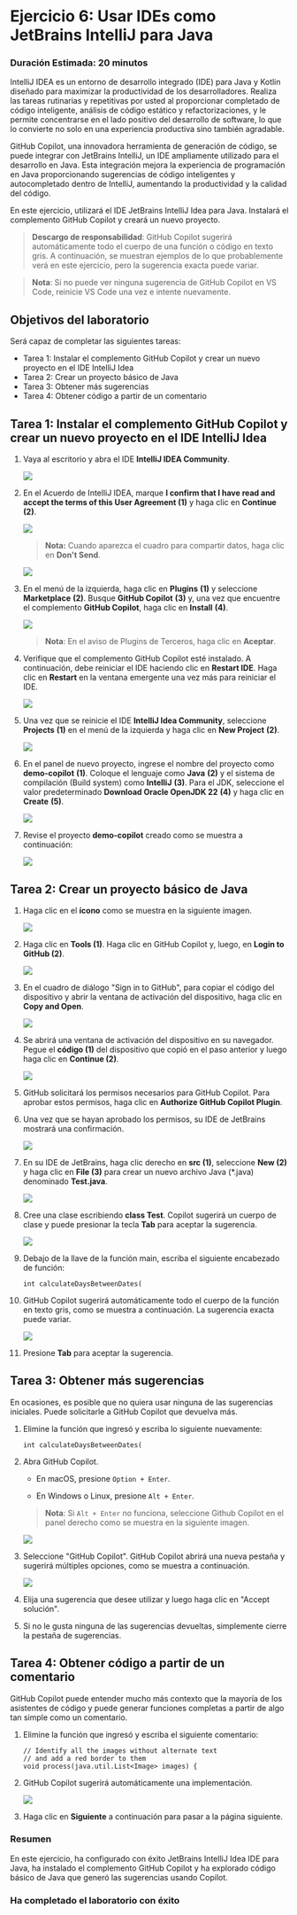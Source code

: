# Ejercicio 6: Usar IDEs como JetBrains IntelliJ para Java

### Duración Estimada: 20 minutos

IntelliJ IDEA es un entorno de desarrollo integrado (IDE) para Java y Kotlin diseñado para maximizar la productividad de los desarrolladores. Realiza las tareas rutinarias y repetitivas por usted al proporcionar completado de código inteligente, análisis de código estático y refactorizaciones, y le permite concentrarse en el lado positivo del desarrollo de software, lo que lo convierte no solo en una experiencia productiva sino también agradable.

GitHub Copilot, una innovadora herramienta de generación de código, se puede integrar con JetBrains IntelliJ, un IDE ampliamente utilizado para el desarrollo en Java. Esta integración mejora la experiencia de programación en Java proporcionando sugerencias de código inteligentes y autocompletado dentro de IntelliJ, aumentando la productividad y la calidad del código.

En este ejercicio, utilizará el IDE JetBrains IntelliJ Idea para Java. Instalará el complemento GitHub Copilot y creará un nuevo proyecto.

>**Descargo de responsabilidad**: GitHub Copilot sugerirá automáticamente todo el cuerpo de una función o código en texto gris. A continuación, se muestran ejemplos de lo que probablemente verá en este ejercicio, pero la sugerencia exacta puede variar.

>**Nota**: Si no puede ver ninguna sugerencia de GitHub Copilot en VS Code, reinicie VS Code una vez e intente nuevamente.

## Objetivos del laboratorio

Será capaz de completar las siguientes tareas:

- Tarea 1: Instalar el complemento GitHub Copilot y crear un nuevo proyecto en el IDE IntelliJ Idea
- Tarea 2: Crear un proyecto básico de Java
- Tarea 3: Obtener más sugerencias
- Tarea 4: Obtener código a partir de un comentario

## Tarea 1: Instalar el complemento GitHub Copilot y crear un nuevo proyecto en el IDE IntelliJ Idea

1. Vaya al escritorio y abra el IDE **IntelliJ IDEA Community**.

   ![](../media/E6-T1-S1.png)

1. En el Acuerdo de IntelliJ IDEA, marque **I confirm that I have read and accept the terms of this User Agreement (1)** y haga clic en **Continue (2)**.

   ![](../media/E6-T1-S2.png)

   >**Nota:** Cuando aparezca el cuadro para compartir datos, haga clic en **Don't Send**.

   ![](../media/E6-T1-S2.1.png)

1. En el menú de la izquierda, haga clic en **Plugins** **(1)** y seleccione **Marketplace** **(2)**. Busque **GitHub Copilot** **(3)** y, una vez que encuentre el complemento **GitHub Copilot**, haga clic en **Install** **(4)**.

   ![](../media/install-plugin.png)

   >**Nota**: En el aviso de Plugins de Terceros, haga clic en **Aceptar**.

1. Verifique que el complemento GitHub Copilot esté instalado. A continuación, debe reiniciar el IDE haciendo clic en **Restart IDE**. Haga clic en **Restart** en la ventana emergente una vez más para reiniciar el IDE.

   ![](../media/restart-ide(1).png)

1. Una vez que se reinicie el IDE **IntelliJ Idea Community**, seleccione **Projects** **(1)** en el menú de la izquierda y haga clic en **New Project** **(2)**.

   ![](../media/create-project.png)

1. En el panel de nuevo proyecto, ingrese el nombre del proyecto como **demo-copilot** **(1)**. Coloque el lenguaje como **Java** **(2)** y el sistema de compilación (Build system) como **IntelliJ** **(3)**. Para el JDK, seleccione el valor predeterminado **Download Oracle OpenJDK 22** **(4)** y haga clic en **Create** **(5)**.

   ![](../media/Exercise-06-v2-02.png)

1. Revise el proyecto **demo-copilot** creado como se muestra a continuación:

   ![](../media/demo-copilot-project.png)

## Tarea 2: Crear un proyecto básico de Java

1. Haga clic en el **ícono** como se muestra en la siguiente imagen.

   ![](../media/icon.png)

1. Haga clic en **Tools (1)**. Haga clic en GitHub Copilot y, luego, en **Login to GitHub (2)**.

   ![](../media/login.png)

1. En el cuadro de diálogo "Sign in to GitHub", para copiar el código del dispositivo y abrir la ventana de activación del dispositivo, haga clic en **Copy and Open**.

   ![](../media/ex6-copy-code.png)

1. Se abrirá una ventana de activación del dispositivo en su navegador. Pegue el **código (1)** del dispositivo que copió en el paso anterior y luego haga clic en **Continue (2)**.

   ![](../media/ex6-device-activation.png)

1. GitHub solicitará los permisos necesarios para GitHub Copilot. Para aprobar estos permisos, haga clic en **Authorize GitHub Copilot Plugin**.

1. Una vez que se hayan aprobado los permisos, su IDE de JetBrains mostrará una confirmación.

   ![](../media/Exercise-06-v2-04.png)

1. En su IDE de JetBrains, haga clic derecho en **src (1)**, seleccione **New (2)** y haga clic en **File (3)** para crear un nuevo archivo Java (*.java) denominado **Test.java**.

   ![](../media/ex6-test-java.png)

1. Cree una clase escribiendo **class Test**. Copilot sugerirá un cuerpo de clase y puede presionar la tecla **Tab** para aceptar la sugerencia.

   ![](../media/ex6-class-test.png)

1. Debajo de la llave de la función main, escriba el siguiente encabezado de función:

   ```
   int calculateDaysBetweenDates(
   ```

1. GitHub Copilot sugerirá automáticamente todo el cuerpo de la función en texto gris, como se muestra a continuación. La sugerencia exacta puede variar.

   ![](../media/ex6-days.png)

1. Presione **Tab** para aceptar la sugerencia.


## Tarea 3: Obtener más sugerencias

En ocasiones, es posible que no quiera usar ninguna de las sugerencias iniciales. Puede solicitarle a GitHub Copilot que devuelva más.

1. Elimine la función que ingresó y escriba lo siguiente nuevamente:

   ```
   int calculateDaysBetweenDates(
   ```

1. Abra GitHub Copilot.

   - En macOS, presione `Option + Enter`.

   - En Windows o Linux, presione `Alt + Enter`.
   
   >**Nota**: Si `Alt + Enter` no funciona, seleccione Github Copilot en el panel derecho como se muestra en la siguiente imagen.

   ![](../media/github.png)
   
1. Seleccione "GitHub Copilot". GitHub Copilot abrirá una nueva pestaña y sugerirá múltiples opciones, como se muestra a continuación.

   ![](../media/ex6-copilot-suggestion.png)

1. Elija una sugerencia que desee utilizar y luego haga clic en "Accept solución".

1. Si no le gusta ninguna de las sugerencias devueltas, simplemente cierre la pestaña de sugerencias.


## Tarea 4: Obtener código a partir de un comentario

GitHub Copilot puede entender mucho más contexto que la mayoría de los asistentes de código y puede generar funciones completas a partir de algo tan simple como un comentario.

1. Elimine la función que ingresó y escriba el siguiente comentario:
   
   ```
   // Identify all the images without alternate text
   // and add a red border to them
   void process(java.util.List<Image> images) {  

   ```

2. GitHub Copilot sugerirá automáticamente una implementación.
  
   ![](../media/ex6-image-suggestion.png)

   <validation step="0ad0a930-79b9-4b15-bb7a-0806f50ca3b0" />

6. Haga clic en **Siguiente** a continuación para pasar a la página siguiente.
        
### Resumen

En este ejercicio, ha configurado con éxito JetBrains IntelliJ Idea IDE para Java, ha instalado el complemento GitHub Copilot y ha explorado código básico de Java que generó las sugerencias usando Copilot.

### Ha completado el laboratorio con éxito
